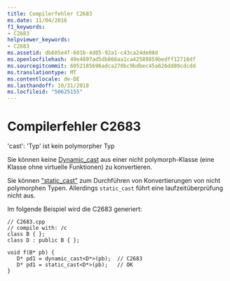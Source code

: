 ```yaml
---
title: Compilerfehler C2683
ms.date: 11/04/2016
f1_keywords:
- C2683
helpviewer_keywords:
- C2683
ms.assetid: db605e4f-601b-4d05-92a1-c43ca24de08d
ms.openlocfilehash: 49e4897ad5db866aa1ca42589859bedff12718df
ms.sourcegitcommit: 6052185696adca270bc9bdbec45a626dd89cdcdd
ms.translationtype: MT
ms.contentlocale: de-DE
ms.lasthandoff: 10/31/2018
ms.locfileid: "50625155"
---
```

# <a name="compiler-error-c2683"></a>Compilerfehler C2683

'cast': 'Typ' ist kein polymorpher Typ

Sie können keine [Dynamic_cast](../../cpp/dynamic-cast-operator.md) aus einer nicht polymorph-Klasse (eine Klasse ohne virtuelle Funktionen) zu konvertieren.

Sie können ["static_cast"](../../cpp/static-cast-operator.md) zum Durchführen von Konvertierungen von nicht polymorphen Typen. Allerdings `static_cast` führt eine laufzeitüberprüfung nicht aus.

Im folgende Beispiel wird die C2683 generiert:

```
// C2683.cpp
// compile with: /c
class B { };
class D : public B { };

void f(B* pb) {
   D* pd1 = dynamic_cast<D*>(pb);  // C2683
   D* pd1 = static_cast<D*>(pb);   // OK
}
```